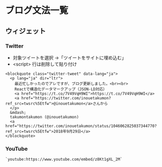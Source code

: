 # ブログ文法一覧

## ウィジェット

### Twitter

- 対象ツイートを選択 →「ツイートをサイトに埋め込む」
- &lt;script&gt; 行は削除して貼り付け

```
<blockquote class="twitter-tweet" data-lang="ja">
  <p lang="ja" dir="ltr">
    最近忙しかったのでアレですが、ブログ更新しました。<br><br>
    Reactで構造化データマークアップ（JSON-LD対応）
    <a href="https://t.co/7V49VqH9WI">https://t.co/7V49VqH9WI</a>
    <a href="https://twitter.com/inouetakumon?ref_src=twsrc%5Etfw">@inouetakumon</a>さんから
  </p>
  &mdash;
  takumontakumon (@inouetakumon)
  <a href="https://twitter.com/inouetakumon/status/1046062825037344770?ref_src=twsrc%5Etfw">2018年9月29日</a>
</blockquote>
```

### YouTube

```
`youtube:https://www.youtube.com/embed/z8Kt1gXL_2M`
```
